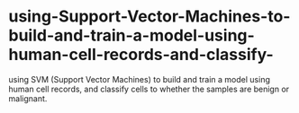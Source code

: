# using-Support-Vector-Machines-to-build-and-train-a-model-using-human-cell-records-and-classify-
using SVM (Support Vector Machines) to build and train a model using human cell records, and classify cells to whether the samples are benign or malignant.
